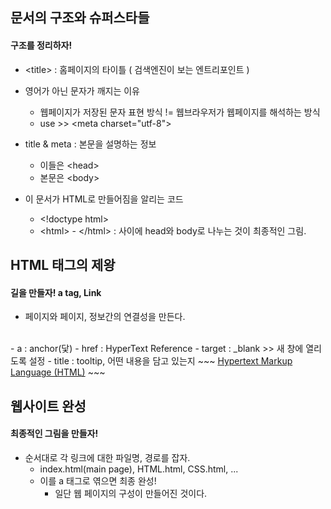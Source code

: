 <h2>문서의 구조와 슈퍼스타들</h2>

<h4>구조를 정리하자!</h4>

- \<title\> : 홈페이지의 타이틀 ( 검색엔진이 보는 엔트리포인트 )

- 영어가 아닌 문자가 깨지는 이유
    - 웹페이지가 저장된 문자 표현 방식 != 웹브라우저가 웹페이지를 해석하는 방식
    - use >>  \<meta charset="utf-8"\>

- title & meta : 본문을 설명하는 정보
    - 이들은 \<head\>
    - 본문은 \<body\>

- 이 문서가 HTML로 만들어짐을 알리는 코드
    - \<!doctype html\>
    - \<html\> - \</html\> :  사이에 head와 body로 나누는 것이 최종적인 그림.


<h2>HTML 태그의 제왕</h2>

<h4>길을 만들자! a tag, Link</h4>

- 페이지와 페이지, 정보간의 연결성을 만든다.
<br>
- a : anchor(닻)
- href : HyperText Reference
- target : _blank >> 새 창에 열리도록 설정
- title : tooltip, 어떤 내용을 담고 있는지
    ~~~
    <a href="https://www.w3.org/TR/html5/" target="_blank" title="html5 specification">Hypertext Markup Language (HTML)</a>
    ~~~


<h2>웹사이트 완성</h2>

<h4>최종적인 그림을 만들자!</h4>

- 순서대로 각 링크에 대한 파일명, 경로를 잡자.
    - index.html(main page), HTML.html, CSS.html, ...
    - 이를 a 태그로 엮으면 최종 완성!
        - 일단 웹 페이지의 구성이 만들어진 것이다.